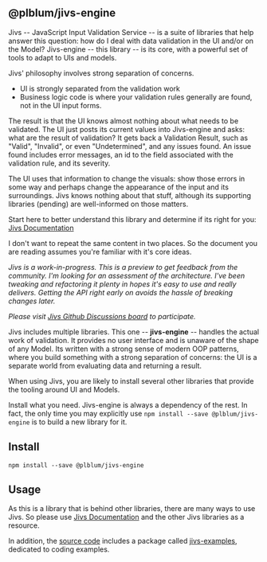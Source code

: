 ## @plblum/jivs-engine

Jivs -- JavaScript Input Validation Service -- is a suite of libraries that help answer this question: how do I deal with data validation in the UI and/or on the Model?
Jivs-engine -- this library -- is its core, with a powerful set of tools to adapt to
UIs and models.

Jivs' philosophy involves strong separation of concerns.
-   UI is strongly separated from the validation work
-   Business logic code is where your validation rules generally are
    found, not in the UI input forms.

The result is that the UI knows almost nothing about what needs to be
validated. The UI just posts its current values into Jivs-engine and asks: what
are the result of validation? It gets back a Validation Result, such as
"Valid", "Invalid", or even "Undetermined", and any issues found. An
issue found includes error messages, an id to the field associated with
the validation rule, and its severity.

The UI uses that information to change the visuals: show those errors in
some way and perhaps change the appearance of the input and its
surroundings. Jivs knows nothing about that stuff, although its
supporting libraries (pending) are well-informed on those matters.

Start here to better understand this library and determine if its right for you:
[Jivs Documentation](http://jivs.peterblum.com/typedoc)

I don't want to repeat the same content in two places. So the document you are reading assumes you're familiar with it's core ideas.

*Jivs is a work-in-progress. This is a preview to get feedback from the community.
I'm looking for an assessment of the architecture. I've been tweaking and refactoring
it plenty in hopes it's easy to use and really delivers. Getting the API right early on
avoids the hassle of breaking changes later.*

*Please visit [Jivs Github Discussions board](https://github.com/plblum/jivs/discussions) to participate.*

Jivs includes multiple libraries. This one -- **jivs-engine** -- handles the actual work of validation. It provides no user interface and is unaware of the shape of any Model. Its written with a strong sense of modern OOP patterns, where you build something with a strong separation of concerns: the UI is a separate world from evaluating data and returning a result.

When using Jivs, you are likely to install several other libraries that provide the tooling around UI and Models.

Install what you need. Jivs-engine is always a dependency of the rest. In fact, the only time you may explicitly use `npm install --save @plblum/jivs-engine` is to build a new library for it.

## Install
```
npm install --save @plblum/jivs-engine
```

## Usage
As this is a library that is behind other libraries, there are many ways to use Jivs.
So please use [Jivs Documentation](http://jivs.peterblum.com/typedoc) and the other Jivs libraries as a resource.

In addition, the [source code](https://github.com/plblum/jivs) includes a package called [jivs-examples](https://github.com/plblum/jivs/tree/main/packages/jivs-examples), dedicated to coding examples.
